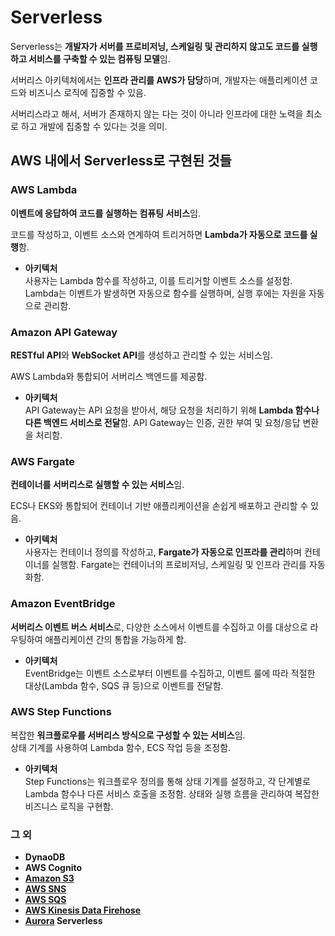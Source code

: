 # Serverless

Serverless는 **개발자가 서버를 프로비저닝, 스케일링 및 관리하지 않고도 코드를 실행하고 서비스를 구축할 수 있는 컴퓨팅 모델**임.  

서버리스 아키텍처에서는 **인프라 관리를 AWS가 담당**하며, 개발자는 애플리케이션 코드와 비즈니스 로직에 집중할 수 있음.

서버리스라고 해서, 서버가 존재하지 않는 다는 것이 아니라 인프라에 대한 노력을 최소로 하고 개발에 집중할 수 있다는 것을 의미.

## AWS 내에서 Serverless로 구현된 것들

### AWS Lambda

**이벤트에 응답하여 코드를 실행하는 컴퓨팅 서비스**임.  

코드를 작성하고, 이벤트 소스와 연계하여 트리거하면 **Lambda가 자동으로 코드를 실행**함.

* **아키텍처**  
사용자는 Lambda 함수를 작성하고, 이를 트리거할 이벤트 소스를 설정함. Lambda는 이벤트가 발생하면 자동으로 함수를 실행하며, 실행 후에는 자원을 자동으로 관리함.


### Amazon API Gateway

**RESTful API**와 **WebSocket API**를 생성하고 관리할 수 있는 서비스임.  

AWS Lambda와 통합되어 서버리스 백엔드를 제공함.

* **아키텍처**  
API Gateway는 API 요청을 받아서, 해당 요청을 처리하기 위해 **Lambda 함수나 다른 백엔드 서비스로 전달**함. API Gateway는 인증, 권한 부여 및 요청/응답 변환을 처리함.

### AWS Fargate

**컨테이너를 서버리스로 실행할 수 있는 서비스**임.  

ECS나 EKS와 통합되어 컨테이너 기반 애플리케이션을 손쉽게 배포하고 관리할 수 있음.

* **아키텍처**  
사용자는 컨테이너 정의를 작성하고, **Fargate가 자동으로 인프라를 관리**하며 컨테이너를 실행함. Fargate는 컨테이너의 프로비저닝, 스케일링 및 인프라 관리를 자동화함.

### Amazon EventBridge

**서버리스 이벤트 버스 서비스**로, 다양한 소스에서 이벤트를 수집하고 이를 대상으로 라우팅하여 애플리케이션 간의 통합을 가능하게 함.

* **아키텍처**  
EventBridge는 이벤트 소스로부터 이벤트를 수집하고, 이벤트 룰에 따라 적절한 대상(Lambda 함수, SQS 큐 등)으로 이벤트를 전달함.

### AWS Step Functions

복잡한 **워크플로우를 서버리스 방식으로 구성할 수 있는 서비스**임.  
상태 기계를 사용하여 Lambda 함수, ECS 작업 등을 조정함.

* **아키텍처**  
Step Functions는 워크플로우 정의를 통해 상태 기계를 설정하고, 각 단계별로 Lambda 함수나 다른 서비스 호출을 조정함. 상태와 실행 흐름을 관리하여 복잡한 비즈니스 로직을 구현함.

### 그 외

* **DynaoDB**
* **AWS Cognito**
* **[Amazon S3](https://github.com/LeeWooJung/AWS-SAA-C03/tree/main/6.%20Storage/6-3.%20S3)**
* **[AWS SNS](https://github.com/LeeWooJung/AWS-SAA-C03/tree/main/8.%20Integration%20%26%20Messaging/8-2.%20Amazon%20SNS)**
* **[AWS SQS](https://github.com/LeeWooJung/AWS-SAA-C03/tree/main/8.%20Integration%20%26%20Messaging/8-1.%20Amazon%20SQS)**
* **[AWS Kinesis Data Firehose](https://github.com/LeeWooJung/AWS-SAA-C03/tree/main/8.%20Integration%20%26%20Messaging/8-4.%20AWS%20Kinesis/8-4-2.%20Kinesis%20Data%20Firehose)**
* **[Aurora](https://github.com/LeeWooJung/AWS-SAA-C03/tree/main/7.%20Database/7-2.%20Amazon%20Aurora) Serverless**
